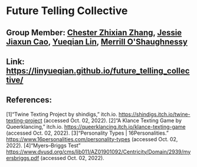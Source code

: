 # Future Telling Collective
## Group Member: [Chester Zhixian Zhang](mailto:zhixian.zhang688@dukekunshan.edu.cn), [Jessie Jiaxun Cao](mailto:jessie.cao@dukekunshan.edu.cn), [Yueqian Lin](mailto:yueqian.lin@dukekunshan.edu.cn), [Merrill O'Shaughnessy](mailto:merrill.oshaughnessy@duke.edu)

## Link: https://linyueqian.github.io/future_telling_collective/
## References:
[1]“Twine Texting Project by shindigs,” itch.io. https://shindigs.itch.io/twine-texting-project (accessed Oct. 02, 2022).
[2]“A Klance Texting Game by Queerklancing,” itch.io. https://queerklancing.itch.io/klance-texting-game (accessed Oct. 02, 2022).
[3]“Personality Types | 16Personalities.” https://www.16personalities.com/personality-types (accessed Oct. 02, 2022).
[4]“Myers–Briggs Test” https://www.dvusd.org/cms/lib011/AZ01901092/Centricity/Domain/2939/myersbriggs.pdf (accessed Oct. 02, 2022).
